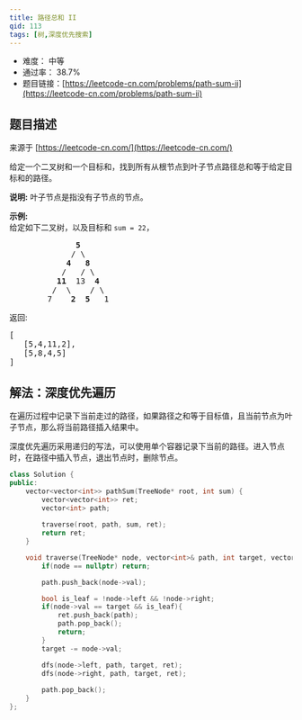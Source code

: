 ```yaml
---
title: 路径总和 II
qid: 113
tags: [树,深度优先搜索]
---
```



- 难度： 中等
- 通过率： 38.7%
- 题目链接：[https://leetcode-cn.com/problems/path-sum-ii](https://leetcode-cn.com/problems/path-sum-ii)


## 题目描述

来源于 [https://leetcode-cn.com/](https://leetcode-cn.com/)

<p>给定一个二叉树和一个目标和，找到所有从根节点到叶子节点路径总和等于给定目标和的路径。</p>

<p><strong>说明:</strong>&nbsp;叶子节点是指没有子节点的节点。</p>

<p><strong>示例:</strong><br>
给定如下二叉树，以及目标和&nbsp;<code>sum = 22</code>，</p>

<pre>              <strong>5</strong>
             / \
            <strong>4</strong>   <strong>8</strong>
           /   / \
          <strong>11</strong>  13  <strong>4</strong>
         /  \    / \
        7    <strong>2</strong>  <strong>5</strong>   1
</pre>

<p>返回:</p>

<pre>[
   [5,4,11,2],
   [5,8,4,5]
]
</pre>


## 解法：深度优先遍历

在遍历过程中记录下当前走过的路径，如果路径之和等于目标值，且当前节点为叶子节点，那么将当前路径插入结果中。

深度优先遍历采用递归的写法，可以使用单个容器记录下当前的路径。进入节点时，在路径中插入节点，退出节点时，删除节点。

```cpp
class Solution {
public:
    vector<vector<int>> pathSum(TreeNode* root, int sum) {
        vector<vector<int>> ret;
        vector<int> path;
        
        traverse(root, path, sum, ret);
        return ret;
    }

    void traverse(TreeNode* node, vector<int>& path, int target, vector<vector<int>>& ret){
        if(node == nullptr) return;

        path.push_back(node->val);

        bool is_leaf = !node->left && !node->right;
        if(node->val == target && is_leaf){
            ret.push_back(path);
            path.pop_back();
            return;
        }
        target -= node->val;

        dfs(node->left, path, target, ret);
        dfs(node->right, path, target, ret);
        
        path.pop_back();
    }
};
```
